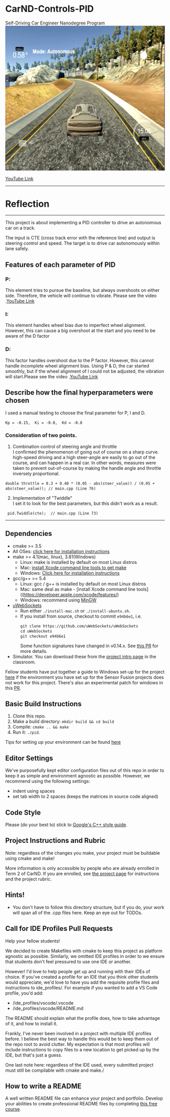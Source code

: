 # CarND-Controls-PID
Self-Driving Car Engineer Nanodegree Program
[![Dataset 1](/data/pid.PNG)](https://youtu.be/Z8RbcNdPRtI)

[YouTube Link](https://youtu.be/Z8RbcNdPRtI)

---
# Reflection
---
This project is about implementing a PID controller to drive an autonomous car on a track.

The input is CTE (cross track error with the reference line) and output is steering control and speed. The target is to drive car autonomously within lane safely.
## Features of each parameter of PID
### P:
This element tries to pursue the baseline, but always overshoots on either side. Therefore, the vehicle will continue to vibrate. Please see the video .[YouTube Link](https://youtu.be/KnodGb4yiM4)

### I:
This element handles wheel bias due to imperfect wheel alignment.
However, this can cause a big overshoot at the start and you need to be aware of the D factor

### D: 
This factor handles overshoot due to the P factor. 
However, this cannot handle incomplete wheel alignment bias. Using P & D, the car started smoothly, but if the wheel alignment of I could not be adjusted, the vibration will start.Please see the video .[YouTube Link](https://youtu.be/Z8RbcNdPRtI)

## Describe how the final hyperparameters were chosen
I used a manual testing to choose the final parameter for P, I and D.  
```
Kp = -0.15,  Ki = -0.0,  Kd = -0.8
```
### Consideration of two points.
1. Combination control of steering angle and throttle  
I confirmed the phenomenon of going out of course on a sharp curve. high-speed driving and a high steer-angle  are easily to go out of the course, and can happen in a real car. In other words, measures were taken to prevent out-of-course by making the handle angle and throttle inversely proportional.
```
double throttle = 0.3 + 0.40 * (0.05 - abs(steer_value)) / (0.05 + abs(steer_value)); // main.cpp (Line 76) 
```
2. Implementation of "Twiddle"  
I set it to look for the best parameters, but this didn't work as a result.
```
 pid.Twiddle(cte);  // main.cpp (Line 73) 
```
---
## Dependencies

* cmake >= 3.5
 * All OSes: [click here for installation instructions](https://cmake.org/install/)
* make >= 4.1(mac, linux), 3.81(Windows)
  * Linux: make is installed by default on most Linux distros
  * Mac: [install Xcode command line tools to get make](https://developer.apple.com/xcode/features/)
  * Windows: [Click here for installation instructions](http://gnuwin32.sourceforge.net/packages/make.htm)
* gcc/g++ >= 5.4
  * Linux: gcc / g++ is installed by default on most Linux distros
  * Mac: same deal as make - [install Xcode command line tools]((https://developer.apple.com/xcode/features/)
  * Windows: recommend using [MinGW](http://www.mingw.org/)
* [uWebSockets](https://github.com/uWebSockets/uWebSockets)
  * Run either `./install-mac.sh` or `./install-ubuntu.sh`.
  * If you install from source, checkout to commit `e94b6e1`, i.e.
    ```
    git clone https://github.com/uWebSockets/uWebSockets 
    cd uWebSockets
    git checkout e94b6e1
    ```
    Some function signatures have changed in v0.14.x. See [this PR](https://github.com/udacity/CarND-MPC-Project/pull/3) for more details.
* Simulator. You can download these from the [project intro page](https://github.com/udacity/self-driving-car-sim/releases) in the classroom.

Fellow students have put together a guide to Windows set-up for the project [here](https://s3-us-west-1.amazonaws.com/udacity-selfdrivingcar/files/Kidnapped_Vehicle_Windows_Setup.pdf) if the environment you have set up for the Sensor Fusion projects does not work for this project. There's also an experimental patch for windows in this [PR](https://github.com/udacity/CarND-PID-Control-Project/pull/3).

## Basic Build Instructions

1. Clone this repo.
2. Make a build directory: `mkdir build && cd build`
3. Compile: `cmake .. && make`
4. Run it: `./pid`. 

Tips for setting up your environment can be found [here](https://classroom.udacity.com/nanodegrees/nd013/parts/40f38239-66b6-46ec-ae68-03afd8a601c8/modules/0949fca6-b379-42af-a919-ee50aa304e6a/lessons/f758c44c-5e40-4e01-93b5-1a82aa4e044f/concepts/23d376c7-0195-4276-bdf0-e02f1f3c665d)

## Editor Settings

We've purposefully kept editor configuration files out of this repo in order to
keep it as simple and environment agnostic as possible. However, we recommend
using the following settings:

* indent using spaces
* set tab width to 2 spaces (keeps the matrices in source code aligned)

## Code Style

Please (do your best to) stick to [Google's C++ style guide](https://google.github.io/styleguide/cppguide.html).

## Project Instructions and Rubric

Note: regardless of the changes you make, your project must be buildable using
cmake and make!

More information is only accessible by people who are already enrolled in Term 2
of CarND. If you are enrolled, see [the project page](https://classroom.udacity.com/nanodegrees/nd013/parts/40f38239-66b6-46ec-ae68-03afd8a601c8/modules/f1820894-8322-4bb3-81aa-b26b3c6dcbaf/lessons/e8235395-22dd-4b87-88e0-d108c5e5bbf4/concepts/6a4d8d42-6a04-4aa6-b284-1697c0fd6562)
for instructions and the project rubric.

## Hints!

* You don't have to follow this directory structure, but if you do, your work
  will span all of the .cpp files here. Keep an eye out for TODOs.

## Call for IDE Profiles Pull Requests

Help your fellow students!

We decided to create Makefiles with cmake to keep this project as platform
agnostic as possible. Similarly, we omitted IDE profiles in order to we ensure
that students don't feel pressured to use one IDE or another.

However! I'd love to help people get up and running with their IDEs of choice.
If you've created a profile for an IDE that you think other students would
appreciate, we'd love to have you add the requisite profile files and
instructions to ide_profiles/. For example if you wanted to add a VS Code
profile, you'd add:

* /ide_profiles/vscode/.vscode
* /ide_profiles/vscode/README.md

The README should explain what the profile does, how to take advantage of it,
and how to install it.

Frankly, I've never been involved in a project with multiple IDE profiles
before. I believe the best way to handle this would be to keep them out of the
repo root to avoid clutter. My expectation is that most profiles will include
instructions to copy files to a new location to get picked up by the IDE, but
that's just a guess.

One last note here: regardless of the IDE used, every submitted project must
still be compilable with cmake and make./

## How to write a README
A well written README file can enhance your project and portfolio.  Develop your abilities to create professional README files by completing [this free course](https://www.udacity.com/course/writing-readmes--ud777).


